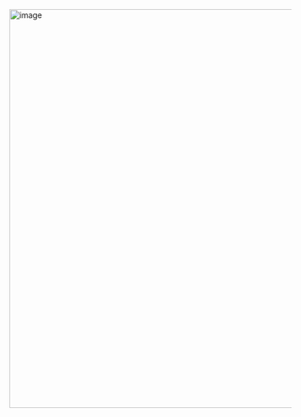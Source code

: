 <img width="878" height="713" alt="image" src="https://github.com/user-attachments/assets/4ad36236-20aa-4ca1-9726-b817f58d4d75" />
